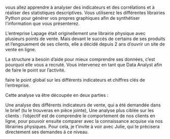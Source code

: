 vous allez apprendre à analyser des indicateurs et des corrélations 
et à réaliser des statistiques descriptives. Vous utiliserez les différentes librairies 
Python pour générer vos propres graphiques afin de synthétiser l'information que vous présenterez.

L’entreprise Lapage était originellement une librairie physique avec plusieurs points de vente. 
Mais devant le succès de certains de ses produits et l’engouement de ses clients, elle a décidé depuis 2 ans d’ouvrir un site de vente en ligne. 

La structure a besoin d’aide pour mieux comprendre ses données, c’est pourquoi elle vous a recruté. 
Vous intervenez en tant que Data Analyst afin de faire le point sur l’activité. 

faire le point global sur les différents indicateurs et chiffres clés de l’entreprise. 

Cette analyse va être découpée en deux parties :

Une analyse des différents indicateurs de vente, qui a été demandée dans le brief (tu le trouveras en pièce jointe),
Une analyse plus ciblée sur les clients : 
l’objectif est de comprendre le comportement de nos clients en ligne, 
pour pouvoir ensuite comparer avec la connaissance acquise via nos librairies physiques. 
Pour cela, je t’invite à voir avec Julie, qui te précisera directement ses demandes à ce niveau.
